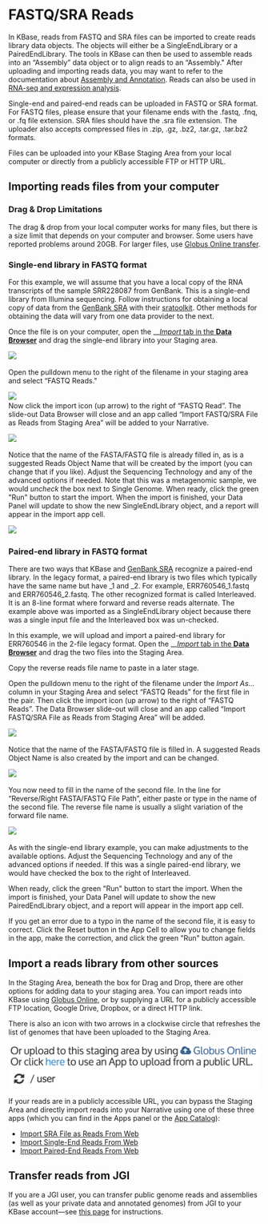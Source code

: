 # FASTQ/SRA Reads

In KBase, reads from FASTQ and SRA files can be imported to create reads library data objects. The objects will either be a SingleEndLibrary or a PairedEndLibrary. The tools in KBase can then be used to assemble reads into an “Assembly” data object or to align reads to an “Assembly." After uploading and importing reads data, you may want to refer to the documentation about [Assembly and Annotation](../../using-apps/analysis-apps/assembly-and-annotation.md). Reads can also be used in [RNA-seq and expression analysis](../../using-apps/analysis-apps/transcriptomics-and-expression-analysis.md).

Single-end and paired-end reads can be uploaded in FASTQ or SRA format. For FASTQ files, please ensure that your filename ends with the .fastq, .fnq, or .fq file extension. SRA files should have the .sra file extension. The uploader also accepts compressed files in .zip, .gz, .bz2, .tar.gz, .tar.bz2 formats.

Files can be uploaded into your KBase Staging Area from your local computer or directly from a publicly accessible FTP or HTTP URL.

## Importing reads files from your computer

### **Drag & Drop Limitations**

The drag & drop from your local computer works for many files, but there is a size limit that depends on your computer and browser. Some users have reported problems around 20GB. For larger files, use [Globus Online transfer](../transferring-data-with-globus.md).

### Single-end library in FASTQ format

For this example, we will assume that you have a local copy of the RNA transcripts of the sample SRR228087 from GenBank. This is a single-end library from Illumina sequencing. Follow instructions for obtaining a local copy of data from the [GenBank SRA](http://www.metagenomics.wiki/tools/short-read/ncbi-sra-file-format) with their [sratoolkit](https://www.ncbi.nlm.nih.gov/books/NBK158900/). Other methods for obtaining the data will vary from one data provider to the next.

Once the file is on your computer, open the __[_Import_ tab in the **Data Browser**](../../getting-started/narrative-user-guide/add-data-to-your-narrative.md#uploading-data-from-external-sources) and drag the single-end library into your Staging area.

![](http://kbase.us/wp-content/uploads/2015/08/image6-1.png)

Open the pulldown menu to the right of the filename in your staging area and select “FASTQ Reads."

  
![](http://kbase.us/wp-content/uploads/2015/08/image4-1.png)  
Now click the import icon \(up arrow\) to the right of “FASTQ Read”. The slide-out Data Browser will close and an app called “Import FASTQ/SRA File as Reads from Staging Area” will be added to your Narrative.

![](http://kbase.us/wp-content/uploads/2015/08/image2-1.png)

Notice that the name of the FASTA/FASTQ file is already filled in, as is a suggested Reads Object Name that will be created by the import \(you can change that if you like\). Adjust the Sequencing Technology and any of the advanced options if needed. Note that this was a metagenomic sample, we would _uncheck_ the box next to Single Genome. When ready, click the green "Run" button to start the import. When the import is finished, your Data Panel will update to show the new SingleEndLibrary object, and a report will appear in the import app cell.

![](http://kbase.us/wp-content/uploads/2015/08/image10.png)

### Paired-end library in FASTQ format

There are two ways that KBase and [GenBank SRA](https://www.ncbi.nlm.nih.gov/sra/docs/submitformats/) recognize a paired-end library. In the legacy format, a paired-end library is two files which typically have the same name but have \_1 and \_2. For example, ERR760546\_1.fastq and ERR760546\_2.fastq. The other recognized format is called Interleaved. It is an 8-line format where forward and reverse reads alternate. The example above was imported as a SingleEndLibrary object because there was a single input file and the Interleaved box was un-checked.

In this example, we will upload and import a paired-end library for ERR760546 in the 2-file legacy format. Open the __[_Import_ tab in the **Data Browser**](../../getting-started/narrative-user-guide/add-data-to-your-narrative.md#uploading-data-from-external-sources) and drag the two files into the Staging Area.

Copy the reverse reads file name to paste in a later stage.

Open the pulldown menu to the right of the filename under the _Import As..._ column in your Staging Area and select “FASTQ Reads” for the first file in the pair. Then click the import icon \(up arrow\) to the right of “FASTQ Reads”. The Data Browser slide-out will close and an app called “Import FASTQ/SRA File as Reads from Staging Area” will be added.

![](http://kbase.us/wp-content/uploads/2015/08/image5-1.png)

Notice that the name of the FASTA/FASTQ file is filled in. A suggested Reads Object Name is also created by the import and can be changed.

![](http://kbase.us/wp-content/uploads/2015/08/image3-1.png)

You now need to fill in the name of the second file. In the line for “Reverse/Right FASTA/FASTQ File Path”, either paste or type in the name of the second file. The reverse file name is usually a slight variation of the forward file name.

![](http://kbase.us/wp-content/uploads/2015/08/image1-1.png)

As with the single-end library example, you can make adjustments to the available options. Adjust the Sequencing Technology and any of the advanced options if needed. If this was a single paired-end library, we would have checked the box to the right of Interleaved.

When ready, click the green "Run" button to start the import. When the import is finished, your Data Panel will update to show the new PairedEndLibrary object, and a report will appear in the import app cell.

If you get an error due to a typo in the name of the second file, it is easy to correct. Click the Reset button in the App Cell to allow you to change fields in the app, make the correction, and click the green "Run" button again.

## Import a reads library from other sources

In the Staging Area, beneath the box for Drag and Drop, there are other options for adding data to your staging area. You can import reads into KBase using [Globus Online](../transferring-data-with-globus.md), or by supplying a URL for a publicly accessible FTP location, Google Drive, Dropbox, or a direct HTTP link.

There is also an icon with two arrows in a clockwise circle that refreshes the list of genomes that have been uploaded to the Staging Area.

![](../../.gitbook/assets/user_refresh.png)

If your reads are in a publicly accessible URL, you can bypass the Staging Area and directly import reads into your Narrative using one of these three apps \(which you can find in the Apps panel or the [App Catalog](https://kbase.us/applist/)\):

* [Import SRA File as Reads From Web](https://narrative.kbase.us/#catalog/apps/kb_uploadmethods/import_sra_as_reads_from_web/release)
* [Import Single-End Reads From Web](https://narrative.kbase.us/#catalog/apps/kb_uploadmethods/load_single_end_reads_from_URL/release)
* [Import Paired-End Reads From Web](https://narrative.kbase.us/#catalog/apps/kb_uploadmethods/load_paired_end_reads_from_URL/release)

## **Transfer reads from JGI**

If you are a JGI user, you can transfer public genome reads and assemblies \(as well as your private data and annotated genomes\) from JGI to your KBase account—see [this page](../transferring-data-from-jgi.md) for instructions.

## 

